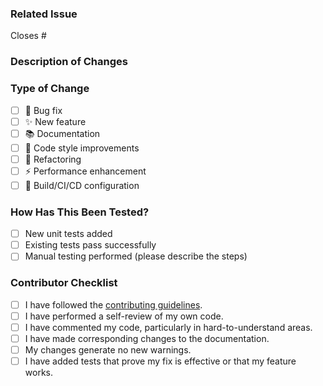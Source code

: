 ### Related Issue

Closes #

### Description of Changes

### Type of Change

- [ ] 🐞 Bug fix
- [ ] ✨ New feature
- [ ] 📚 Documentation
- [ ] 🎨 Code style improvements
- [ ] 🔨 Refactoring
- [ ] ⚡️ Performance enhancement
- [ ] 🔧 Build/CI/CD configuration

### How Has This Been Tested?

- [ ] New unit tests added
- [ ] Existing tests pass successfully
- [ ] Manual testing performed (please describe the steps)

### Contributor Checklist

- [ ] I have followed the [contributing guidelines](./CONTRIBUTING.md).
- [ ] I have performed a self-review of my own code.
- [ ] I have commented my code, particularly in hard-to-understand areas.
- [ ] I have made corresponding changes to the documentation.
- [ ] My changes generate no new warnings.
- [ ] I have added tests that prove my fix is effective or that my feature works.